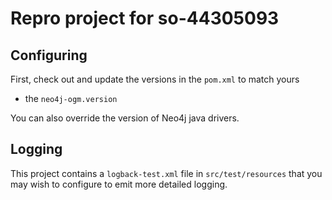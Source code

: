 # Repro project for so-44305093

## Configuring

First, check out and update the versions in the `pom.xml` to match yours

- the `neo4j-ogm.version`

You can also override the version of Neo4j java drivers.

## Logging

This project contains a `logback-test.xml` file in `src/test/resources` that you
may wish to configure to emit more detailed logging.